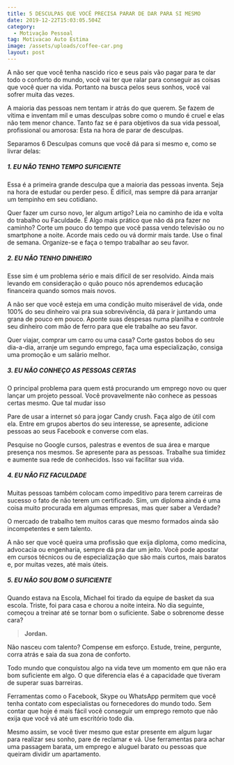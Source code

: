 ```yaml
---
title: 5 DESCULPAS QUE VOCÊ PRECISA PARAR DE DAR PARA SI MESMO
date: 2019-12-22T15:03:05.504Z
category:
  - Motivação Pessoal
tag: Motivacao Auto Estima
image: /assets/uploads/coffee-car.png
layout: post
---
```

A não ser que você tenha nascido rico e seus pais vão pagar para te dar todo o conforto do mundo, você vai ter que ralar para conseguir as coisas que você quer na vida.  Portanto na busca pelos seus sonhos, você vai sofrer muita das vezes.

A maioria das pessoas nem tentam ir atrás do que querem. Se fazem de vítima e inventam mil e umas desculpas sobre como o mundo é cruel e elas não tem menor chance. Tanto faz se é para objetivos da sua vida pessoal, profissional ou amorosa: Esta na hora de parar de desculpas.

Separamos 6 Desculpas comuns que você dá para si mesmo e, como se livrar delas:

##### **1. EU NÃO TENHO TEMPO SUFICIENTE**

Essa é a primeira grande desculpa que a maioria das pessoas inventa. Seja na hora de estudar ou perder peso. É difícil, mas sempre dá para arranjar um tempinho em seu cotidiano. 

Quer fazer um curso novo, ler algum artigo? Leia no caminho de ida e volta do trabalho ou Faculdade. É Algo mais prático que não dá pra fazer no caminho? Corte um pouco do tempo que você passa vendo televisão ou no smartphone a noite. Acorde mais cedo ou vá dormir mais tarde. Use o final de semana. Organize-se e faça o tempo trabalhar ao seu favor.

##### **2. EU NÃO TENHO DINHEIRO**

Esse sim é um problema sério e mais difícil de ser resolvido. Ainda mais levando em consideração o quão pouco nós aprendemos educação financeira quando somos mais novos.

A não ser que você esteja em uma condição muito miserável de vida, onde 100% do seu dinheiro vai pra sua sobrevivência, dá para ir juntando uma grana de pouco em pouco. Aponte suas despesas numa planilha e controle seu dinheiro com mão de ferro para que ele trabalhe ao seu favor.

Quer viajar, comprar um carro ou uma casa? Corte gastos bobos do seu dia-a-dia, arranje um segundo emprego, faça uma especialização, consiga uma promoção e um salário melhor.

##### **3. EU NÃO CONHEÇO AS PESSOAS CERTAS**

O principal problema para quem está procurando um emprego novo ou quer lançar um projeto pessoal. Você provavelmente não conhece as pessoas certas mesmo. Que tal mudar isso

Pare de usar a internet só para jogar Candy crush. Faça algo de útil com ela. Entre em grupos abertos do seu interesse, se apresente, adicione pessoas ao seus Facebook e converse com elas.

Pesquise no Google cursos, palestras e eventos de sua área e marque presença nos mesmos. Se apresente para as pessoas. Trabalhe sua timidez e aumente sua rede de conhecidos. Isso vai facilitar sua vida.

##### **4. EU NÃO FIZ FACULDADE**

Muitas pessoas também colocam como impeditivo para terem carreiras de sucesso o fato de não terem um certificado. Sim, um diploma ainda é uma coisa muito procurada em algumas empresas, mas quer saber a Verdade?

O mercado de trabalho tem muitos caras que mesmo formados ainda são incompetentes e sem talento.

A não ser que você queira uma profissão que exija diploma, como medicina, advocacia ou engenharia, sempre dá pra dar um jeito. Você pode apostar em cursos técnicos ou de especialização que são mais curtos, mais baratos e, por muitas vezes, até mais úteis.

##### **5. EU NÃO SOU BOM O SUFICIENTE**

Quando estava na Escola, Michael foi tirado da equipe de basket da sua escola. Triste, foi para casa e chorou a noite inteira. No dia seguinte, começou a treinar até se tornar bom o suficiente. Sabe o sobrenome desse cara? 

> **Jordan.**

Não nasceu com talento? Compense em esforço. Estude, treine, pergunte, corra atrás e saia da sua zona de conforto.

Todo mundo que conquistou algo na vida teve um momento em que não era bom suficiente em algo. O que diferencia elas é a capacidade que tiveram de superar suas barreiras.

Ferramentas como o Facebook, Skype ou WhatsApp permitem que você tenha contato com especialistas ou fornecedores do mundo todo. Sem contar que hoje é mais fácil você conseguir um emprego remoto que não exija que você vá até um escritório todo dia.

Mesmo assim, se você tiver mesmo que estar presente em algum lugar para realizar seu sonho, pare de reclamar e vá. Use ferramentas para achar uma passagem barata, um emprego e aluguel barato ou pessoas que queiram dividir um apartamento.

